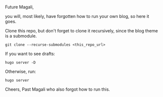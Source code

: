 Future Magali,

you will, most likely, have forgotten how to run your own blog, so here it goes.

Clone this repo, but don't forget to clone it recursively, since the blog theme
is a submodule.

`git clone --recurse-submodules <this_repo_url>`

If you want to see drafts:

`hugo server -D`

Otherwise, run:

`hugo server`

Cheers,
Past Magali who also forgot how to run this.

